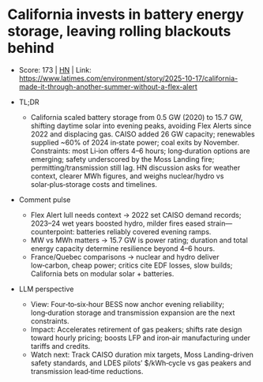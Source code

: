 # California invests in battery energy storage, leaving rolling blackouts behind

- Score: 173 | [HN](https://news.ycombinator.com/item?id=45706527) | Link: https://www.latimes.com/environment/story/2025-10-17/california-made-it-through-another-summer-without-a-flex-alert

- TL;DR
  - California scaled battery storage from 0.5 GW (2020) to 15.7 GW, shifting daytime solar into evening peaks, avoiding Flex Alerts since 2022 and displacing gas. CAISO added 26 GW capacity; renewables supplied ~60% of 2024 in‑state power; coal exits by November. Constraints: most Li‑ion offers 4–6 hours; long‑duration options are emerging; safety underscored by the Moss Landing fire; permitting/transmission still lag. HN discussion asks for weather context, clearer MWh figures, and weighs nuclear/hydro vs solar‑plus‑storage costs and timelines.

- Comment pulse
  - Flex Alert lull needs context → 2022 set CAISO demand records; 2023–24 wet years boosted hydro, milder fires eased strain—counterpoint: batteries reliably covered evening ramps.
  - MW vs MWh matters → 15.7 GW is power rating; duration and total energy capacity determine resilience beyond 4–6 hours.
  - France/Quebec comparisons → nuclear and hydro deliver low‑carbon, cheap power; critics cite EDF losses, slow builds; California bets on modular solar + batteries.

- LLM perspective
  - View: Four‑to‑six‑hour BESS now anchor evening reliability; long‑duration storage and transmission expansion are the next constraints.
  - Impact: Accelerates retirement of gas peakers; shifts rate design toward hourly pricing; boosts LFP and iron‑air manufacturing under tariffs and credits.
  - Watch next: Track CAISO duration mix targets, Moss Landing-driven safety standards, and LDES pilots’ $/kWh‑cycle vs gas peakers and transmission lead‑time reductions.
